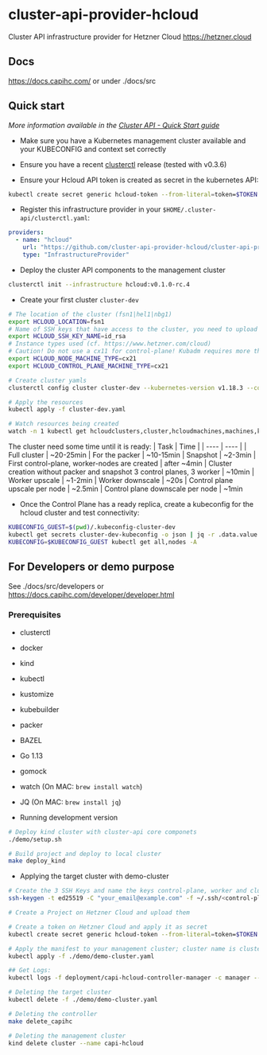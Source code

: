 # cluster-api-provider-hcloud

Cluster API infrastructure provider for Hetzner Cloud https://hetzner.cloud

## Docs

https://docs.capihc.com/
or under ./docs/src

## Quick start

*More information available in the [Cluster API - Quick Start guide]*

- Make sure you have a Kubernetes management cluster available and your
  KUBECONFIG and context set correctly

- Ensure you have a recent [clusterctl] release (tested with v0.3.6)

- Ensure your Hcloud API token is created as secret in the kubernetes API:

```sh
kubectl create secret generic hcloud-token --from-literal=token=$TOKEN
```

- Register this infrastructure provider in your `$HOME/.cluster-api/clusterctl.yaml`:

```yaml
providers:
  - name: "hcloud"
    url: "https://github.com/cluster-api-provider-hcloud/cluster-api-provider-hcloud/releases/latest/infrastructure-components.yaml"
    type: "InfrastructureProvider"
```

- Deploy the cluster API components to the management cluster

```sh
clusterctl init --infrastructure hcloud:v0.1.0-rc.4
```

- Create your first cluster `cluster-dev`

```sh
# The location of the cluster (fsn1|hel1|nbg1)
export HCLOUD_LOCATION=fsn1
# Name of SSH keys that have access to the cluster, you need to upload them before
export HCLOUD_SSH_KEY_NAME=id_rsa
# Instance types used (cf. https://www.hetzner.com/cloud) 
# Caution! Do not use a cx11 for control-plane! Kubadm requires more than 1 vCPU
export HCLOUD_NODE_MACHINE_TYPE=cx21
export HCLOUD_CONTROL_PLANE_MACHINE_TYPE=cx21

# Create cluster yamls
clusterctl config cluster cluster-dev --kubernetes-version v1.18.3 --control-plane-machine-count=1 --worker-machine-count=3 > cluster-dev.yaml

# Apply the resources
kubectl apply -f cluster-dev.yaml

# Watch resources being created
watch -n 1 kubectl get hcloudclusters,cluster,hcloudmachines,machines,kubeadmcontrolplane
```
The cluster need some time until it is ready:
| Task | Time |
| ---- | ---- |
| Full cluster | ~20-25min
| For the packer | ~10-15min
| Snapshot | ~2-3min 
| First control-plane, worker-nodes are created | after ~4min
| Cluster creation without packer and snapshot 3 control planes, 3 worker | ~10min
| Worker upscale | ~1-2min
| Worker downscale |  ~20s
| Control plane upscale per node | ~2.5min
| Control plane downscale per node | ~1min


- Once the Control Plane has a ready replica, create a kubeconfig for the
  hcloud cluster and test connectivity:

```sh
KUBECONFIG_GUEST=$(pwd)/.kubeconfig-cluster-dev
kubectl get secrets cluster-dev-kubeconfig -o json | jq -r .data.value | base64 -d > $KUBECONFIG_GUEST
KUBECONFIG=$KUBECONFIG_GUEST kubectl get all,nodes -A
```
[clusterctl]: https://github.com/kubernetes-sigs/cluster-api/releases/tag/v0.3.6
[Cluster API - Quick Start guide]: https://cluster-api.sigs.k8s.io/user/quick-start.html


## For Developers or demo purpose
See ./docs/src/developers or https://docs.capihc.com/developer/developer.html

### Prerequisites

- clusterctl
- docker
- kind
- kubectl
- kustomize
- kubebuilder
- packer
- BAZEL
- Go 1.13
- gomock
- watch (On MAC: `brew install watch`)
- JQ (On MAC: `brew install jq`)

- Running development version

```sh
# Deploy kind cluster with cluster-api core componets
./demo/setup.sh

# Build project and deploy to local cluster
make deploy_kind
```

- Applying the target cluster with demo-cluster

```sh
# Create the 3 SSH Keys and name the keys control-plane, worker and cluster
ssh-keygen -t ed25519 -C "your_email@example.com" -f ~/.ssh/<control-plane | worker | cluster>

# Create a Project on Hetzner Cloud and upload them

# Create a token on Hetzner Cloud and apply it as secret
kubectl create secret generic hcloud-token --from-literal=token=$TOKEN

# Apply the manifest to your management cluster; cluster name is cluster-dev; use quickstart guide for getting access to the target cluster
kubectl apply -f ./demo/demo-cluster.yaml

## Get Logs:
kubectl logs -f deployment/capi-hcloud-controller-manager -c manager --v=4 -n capi-hcloud-system

# Deleting the target cluster
kubectl delete -f ./demo/demo-cluster.yaml

# Deleting the controller
make delete_capihc

# Deleting the management cluster
kind delete cluster --name capi-hcloud

```


